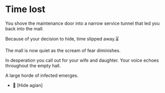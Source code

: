 # Time lost

You shove the maintenance door into a narrow service tunnel that led you back into the mall.

Because of your decision to hide, time slipped away.⏳

The mall is now quiet as the scream of fear diminishes. 

In desperation you call out for your wife and daughter. Your voice echoes throughout the empty hall.

A large horde of infected emerges. 

- 🤫 [Hide agian]